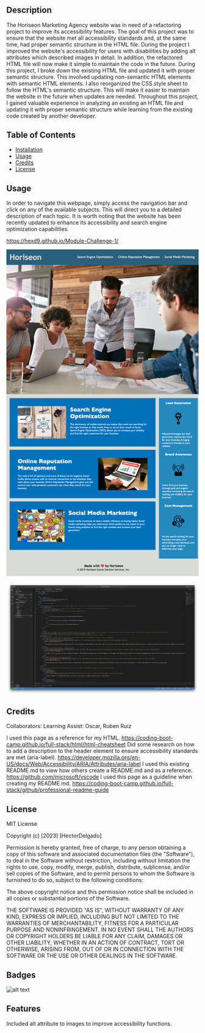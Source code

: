 # <Horiseon Marketing Agency>

## Description

The Horiseon Marketing Agency website was in need of a refactoring project to improve its accessibility features. The goal of this project was to ensure that the website met all accessibility standards and, at the same time, had proper semantic structure in the HTML file. During the project I improved the website's accessibility for users with disabilities by adding alt attributes which described images in detail. In addition, the refactored HTML file will now make it simple to maintain the code in the future. During this project, I broke down the existing HTML file and updated it with proper semantic structure. This involved updating non-semantic HTML elements with semantic HTML elements. I also reorganized the CSS style sheet to follow the HTML's semantic structure. This will make it easier to maintain the website in the future when updates are needed. Throughout this project, I gained valuable experience in analyzing an existing an HTML file and updating it with proper semantic structure while learning from the existing code created by another developer.

## Table of Contents

- [Installation](#installation)
- [Usage](#usage)
- [Credits](#credits)
- [License](#license)


## Usage

In order to navigate this webpage, simply access the navigation bar and click on any of the available subjects. This will direct you to a detailed description of each topic. It is worth noting that the website has been recently updated to enhance its accessibility and search engine optimization capabilities.

https://hexd9.github.io/Module-Challenge-1/

![alt text](assets/images/_index.html.png)

![alt text](assets/images/Project_Image.png)

## Credits

Collaborators:
Learning Assist: Oscar, Ruben Ruiz

I used this page as a reference for my HTML.
https://coding-boot-camp.github.io/full-stack/html/html-cheatsheet
Did some research on how to add a description to the header element to ensure accessibility standards are met (aria-label).
https://developer.mozilla.org/en-US/docs/Web/Accessibility/ARIA/Attributes/aria-label
I used this existing README.md to view how others create a README.md and as a reference.
https://github.com/microsoft/vscode
I used this page as a guideline when creating my README.md.
https://coding-boot-camp.github.io/full-stack/github/professional-readme-guide

## License

MIT License

Copyright (c) [2023] [HectorDelgado]

Permission is hereby granted, free of charge, to any person obtaining a copy
of this software and associated documentation files (the "Software"), to deal
in the Software without restriction, including without limitation the rights
to use, copy, modify, merge, publish, distribute, sublicense, and/or sell
copies of the Software, and to permit persons to whom the Software is
furnished to do so, subject to the following conditions:

The above copyright notice and this permission notice shall be included in all
copies or substantial portions of the Software.

THE SOFTWARE IS PROVIDED "AS IS", WITHOUT WARRANTY OF ANY KIND, EXPRESS OR
IMPLIED, INCLUDING BUT NOT LIMITED TO THE WARRANTIES OF MERCHANTABILITY,
FITNESS FOR A PARTICULAR PURPOSE AND NONINFRINGEMENT. IN NO EVENT SHALL THE
AUTHORS OR COPYRIGHT HOLDERS BE LIABLE FOR ANY CLAIM, DAMAGES OR OTHER
LIABILITY, WHETHER IN AN ACTION OF CONTRACT, TORT OR OTHERWISE, ARISING FROM,
OUT OF OR IN CONNECTION WITH THE SOFTWARE OR THE USE OR OTHER DEALINGS IN THE
SOFTWARE.

## Badges

![alt text](https://img.shields.io/badge/module1version-hexd9version-green)

## Features

Included alt attribute to images to improve accessibility functions. 
